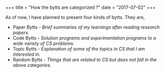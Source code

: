 +++
title = "How the bytts are categorized ?"
date = "2017-07-02"
+++


As of now, I have planned to present four kinds of bytts. They are, <br/>

* Paper Bytts  - _Brief summaries of my learnings after reading research papers._
* Code Bytts   - _Solution programs and experimentation programs to a wide variety of CS problems._
* Topic Bytts  - _Explanation of some of the topics in CS that I am interested in._
* Random Bytts - _Things that are related to CS but does not fall in the above categories._
